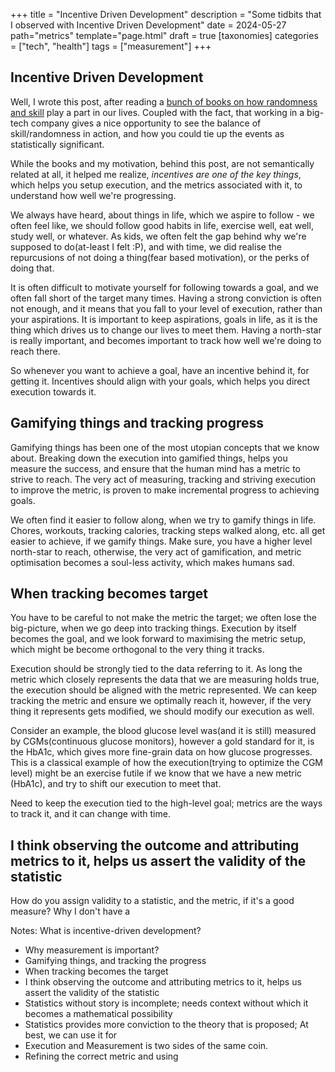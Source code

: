 +++
title = "Incentive Driven Development"
description = "Some tidbits that I observed with Incentive Driven Development"
date = 2024-05-27
path="metrics"
template="page.html"
draft = true
[taxonomies]
categories = ["tech", "health"]
tags = ["measurement"]
+++

## Incentive Driven Development
Well, I wrote this post, after reading a [bunch of books on how randomness and skill](https://www.goodreads.com/book/show/13586925-the-success-equation) play a part in our lives. Coupled with the fact, that working in a big-tech company gives a nice opportunity to see the balance of skill/randomness in action, and how you could tie up the events as statistically significant. 

While the books and my motivation, behind this post, are not semantically related at all, it helped me realize, *incentives are one of the key things*, which helps you setup execution, and the metrics associated with it, to understand how well we're progressing.

We always have heard, about things in life, which we aspire to follow - we often feel like, we should follow good habits in life, exercise well, eat well, study well, or whatever. As kids, we often felt the gap behind why we're supposed to do(at-least I felt :P), and with time, we did realise the repurcusions of not doing a thing(fear based motivation), or the perks of doing that.

It is often difficult to motivate yourself for following towards a goal, and we often fall short of the target many times. Having a strong conviction is often not enough, and it means that you fall to your level of execution, rather than your aspirations. It is important to keep aspirations, goals in life, as it is the thing which drives us to change our lives to meet them. Having a north-star is really important, and becomes important to track how well we're doing to reach there.

So whenever you want to achieve a goal, have an incentive behind it, for getting it. Incentives should align with your goals, which helps you direct execution towards it.

## Gamifying things and tracking progress

Gamifying things has been one of the most utopian concepts that we know about. Breaking down the execution into gamified things, helps you measure the success, and ensure that the human mind has a metric to strive to reach. The very act of measuring, tracking and striving execution to improve the metric, is proven to make incremental progress to achieving goals.

We often find it easier to follow along, when we try to gamify things in life. Chores, workouts, tracking calories, tracking steps walked along, etc. all get easier to achieve, if we gamify things. Make sure, you have a higher level north-star to reach, otherwise, the very act of gamification, and metric optimisation becomes a soul-less activity, which makes humans sad.

## When tracking becomes target

You have to be careful to not make the metric the target; we often lose the big-picture, when we go deep into tracking things. Execution by itself becomes the goal, and we look forward to maximising the metric setup, which might be become orthogonal to the very thing it tracks. 

Execution should be strongly tied to the data referring to it. As long the metric which closely represents the data that we are measuring holds true, the execution should be aligned with the metric represented. We can keep tracking the metric and ensure we optimally reach it, however, if the very thing it represents gets modified, we should modify our execution as well.

Consider an example, the blood glucose level was(and it is still) measured by CGMs(continuous glucose monitors), however a gold standard for it, is the HbA1c, which gives more fine-grain data on how glucose progresses. This is a classical example of how the execution(trying to optimize the CGM level) might be an exercise futile if we know that we have a new metric (HbA1c), and try to shift our execution to meet that. 

Need to keep the execution tied to the high-level goal; metrics are the ways to track it, and it can change with time.

## I think observing the outcome and attributing metrics to it, helps us assert the validity of the statistic

How do you assign validity to a statistic, and the metric, if it's a good measure? Why I don't have a 


Notes:
What is incentive-driven development?
* Why measurement is important?
* Gamifying things, and tracking the progress
* When tracking becomes the target
* I think observing the outcome and attributing metrics to it, helps us assert the validity of the statistic
* Statistics without story is incomplete; needs context without which it becomes a mathematical possibility
* Statistics provides more conviction to the theory that is proposed; At best, we can use it for 
* Execution and Measurement is two sides of the same coin.
* Refining the correct metric and using 
